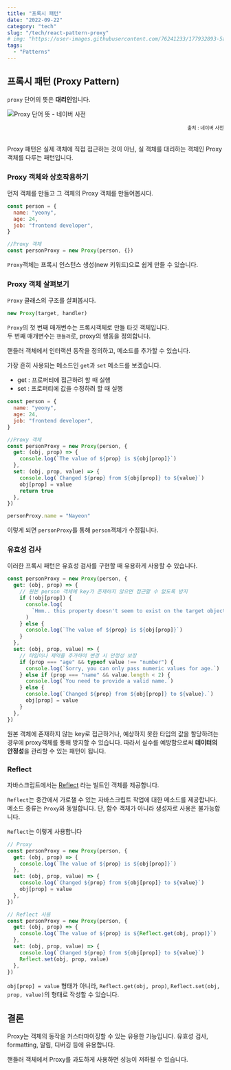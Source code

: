 ```yaml
---
title: "프록시 패턴"
date: "2022-09-22"
category: "tech"
slug: "/tech/react-pattern-proxy"
# img: "https://user-images.githubusercontent.com/76241233/177932893-5a504b26-12e4-4ade-b1ce-1951d072ba82.jpg"
tags:
  - "Patterns"
---
```


## 프록시 패턴 (Proxy Pattern)

`proxy` 단어의 뜻은 **대리인**입니다.

![Proxy 단어 뜻 - 네이버 사전](https://user-images.githubusercontent.com/76241233/191401927-69d5773e-a6ef-467f-96b8-5aa3ee883097.png)

<div style="font-size: 0.7rem; text-align: end">출처 : 네이버 사전</div><br/>

Proxy 패턴은 실제 객체에 직접 접근하는 것이 아닌, 실 객체를 대리하는 객체인 Proxy 객체를 다루는 패턴입니다.

### Proxy 객체와 상호작용하기

먼저 객체를 만들고 그 객체의 Proxy 객체를 만들어봅시다.

```javascript
const person = {
  name: "yeony",
  age: 24,
  job: "frontend developer",
}

//Proxy 객체
const personProxy = new Proxy(person, {})
```

`Proxy`객체는 프록시 인스턴스 생성(new 키워드)으로 쉽게 만들 수 있습니다.

### Proxy 객체 살펴보기

`Proxy` 클래스의 구조를 살펴봅시다.

```javascript
new Proxy(target, handler)
```

`Proxy`의 첫 번째 매개변수는 프록시객체로 만들 타깃 객체입니다.  
두 번째 매개변수는 `핸들러`로, proxy의 행동을 정의합니다.

핸들러 객체에서 인터랙션 동작을 정의하고, 메소드를 추가할 수 있습니다.

가장 흔히 사용되는 메소드인 `get`과 `set` 메소드를 보겠습니다.

- get : 프로퍼티에 접근하려 할 때 실행
- set : 프로퍼티에 값을 수정하려 할 때 실행

```javascript
const person = {
  name: "yeony",
  age: 24,
  job: "frontend developer",
}

//Proxy 객체
const personProxy = new Proxy(person, {
  get: (obj, prop) => {
    console.log(`The value of ${prop} is ${obj[prop]}`)
  },
  set: (obj, prop, value) => {
    console.log(`Changed ${prop} from ${obj[prop]} to ${value}`)
    obj[prop] = value
    return true
  },
})

personProxy.name = "Nayeon"
```

이렇게 되면 `personProxy`를 통해 `person`객체가 수정됩니다.

### 유효성 검사

이러한 프록시 패턴은 유효성 검사를 구현할 때 유용하게 사용할 수 있습니다.

```javascript
const personProxy = new Proxy(person, {
  get: (obj, prop) => {
    // 원본 person 객체에 key가 존재하지 않으면 접근할 수 없도록 방지
    if (!obj[prop]) {
      console.log(
        `Hmm.. this property doesn't seem to exist on the target object`
      )
    } else {
      console.log(`The value of ${prop} is ${obj[prop]}`)
    }
  },
  set: (obj, prop, value) => {
    // 타입이나 제약을 추가하여 변경 시 안정성 보장
    if (prop === "age" && typeof value !== "number") {
      console.log(`Sorry, you can only pass numeric values for age.`)
    } else if (prop === "name" && value.length < 2) {
      console.log(`You need to provide a valid name.`)
    } else {
      console.log(`Changed ${prop} from ${obj[prop]} to ${value}.`)
      obj[prop] = value
    }
  },
})
```

원본 객체에 존재하지 않는 key로 접근하거나, 예상하지 못한 타입의 값을 할당하려는 경우에 proxy객체를 통해 방지할 수 있습니다. 따라서 실수를 예방함으로써 **데이터의 안정성**을 관리할 수 있는 패턴이 됩니다.

### Reflect

자바스크립트에서는 [Reflect](https://developer.mozilla.org/en-US/docs/Web/JavaScript/Reference/Global_Objects/Reflect) 라는 빌트인 객체를 제공합니다.

`Reflect`는 중간에서 가로챌 수 있는 자바스크립트 작업에 대한 메소드를 제공합니다. 메소드 종류는 `Proxy`와 동일합니다. 단, 함수 객체가 아니라 생성자로 사용은 불가능합니다.

`Reflect`는 이렇게 사용합니다

```javascript
// Proxy
const personProxy = new Proxy(person, {
  get: (obj, prop) => {
    console.log(`The value of ${prop} is ${obj[prop]}`)
  },
  set: (obj, prop, value) => {
    console.log(`Changed ${prop} from ${obj[prop]} to ${value}`)
    obj[prop] = value
  },
})

// Reflect 사용
const personProxy = new Proxy(person, {
  get: (obj, prop) => {
    console.log(`The value of ${prop} is ${Reflect.get(obj, prop)}`)
  },
  set: (obj, prop, value) => {
    console.log(`Changed ${prop} from ${obj[prop]} to ${value}`)
    Reflect.set(obj, prop, value)
  },
})
```

`obj[prop] = value` 형태가 아니라, `Reflect.get(obj, prop)`, `Reflect.set(obj, prop, value)`의 형태로 작성할 수 있습니다.

## 결론

Proxy는 객체의 동작을 커스터마이징할 수 있는 유용한 기능입니다. 유효성 검사, formatting, 알림, 디버깅 등에 유용합니다.

핸들러 객체에서 Proxy를 과도하게 사용하면 성능이 저하될 수 있습니다.
